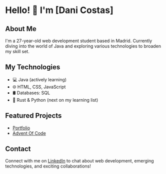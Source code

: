 # Hello! 👋 I'm [Dani Costas]

## About Me
I'm a 27-year-old web development student based in Madrid. Currently diving into the world of Java and exploring various technologies to broaden my skill set.

## My Technologies
- 💻 Java (actively learning)
- 🌐 HTML, CSS, JavaScript
- 🛢️ Databases: SQL
- 🦀 Rust & Python (next on my learning list)

## Featured Projects
- [Portfolio](https://github.com/danicostas-xyz/danicostas-xyz.github.io)
- [Advent Of Code](https://github.com/danicostas-xyz/adventOfCode)

## Contact
Connect with me on [LinkedIn](https://www.linkedin.com/in/dani-costas/) to chat about web development, emerging technologies, and exciting collaborations!


